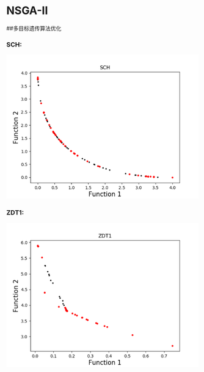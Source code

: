 # NSGA-II

##多目标遗传算法优化

### SCH: 
<img src="https://github.com/425776024/NSGA-II/blob/master/img/Figure_SCH.png?raw=true"/> <br />
### ZDT1: 
<img src="https://github.com/425776024/NSGA-II/blob/master/img/Figure_ZDT1.png?raw=true" /> <br />
